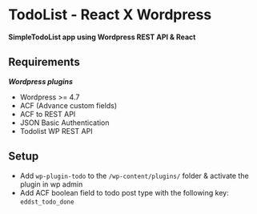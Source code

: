 # TodoList - React X Wordpress

**SimpleTodoList app using Wordpress REST API & React**

## Requirements

***Wordpress plugins***
* Wordpress >= 4.7
* ACF (Advance custom fields)
* ACF to REST API
* JSON Basic Authentication
* Todolist WP REST API

## Setup
* Add ```wp-plugin-todo``` to the ```/wp-content/plugins/``` folder & activate the plugin in wp admin
* Add ACF boolean field to todo post type with the following key: ```eddst_todo_done```

